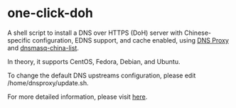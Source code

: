 # one-click-doh
A shell script to install a DNS over HTTPS (DoH) server with Chinese-specific configuration, EDNS support, and cache enabled, using [DNS Proxy](https://github.com/AdguardTeam/dnsproxy) and [dnsmasq-china-list](https://github.com/felixonmars/dnsmasq-china-list).

In theory, it supports CentOS, Fedora, Debian, and Ubuntu.

To change the default DNS upstreams configuration, please edit /home/dnsproxy/update.sh.

For more detailed information, please visit [here](https://www.xh-ws.com/archives/self-build-doh.html).
